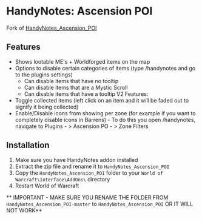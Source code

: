 # HandyNotes: Ascension POI

Fork of <a href="https://github.com/ascensionhandynotespoi/HandyNotes_Ascension_POI">HandyNotes_Ascension_POI</a>

## Features

- Shows lootable ME's + Worldforged items on the map
- Options to disable certain categories of items (type /handynotes and go to the plugins settings)
  - Can disable items that have no tooltip
  - Can disable items that are a Mystic Scroll
  - Can disable items that have a tooltip
V2 Features:
- Toggle collected items (left click on an item and it will be faded out to signify it being collected)
- Enable/Disable icons from showing per zone (for example if you want to completely disable icons in Barrens) - To do this you open /handynotes, navigate to Plugins - > Ascension PO - > Zone Filters


## Installation

1. Make sure you have HandyNotes addon installed
2. Extract the zip file and rename it to `HandyNotes_Ascension_POI`
3. Copy the `HandyNotes_Ascension_POI` folder to your `World of Warcraft\Interface\AddOns\` directory
4. Restart World of Warcraft

** IMPORTANT - MAKE SURE YOU RENAME THE FOLDER FROM `HandyNotes_Ascension_POI-master` to `HandyNotes_Ascension_POI` OR IT WILL NOT WORK**

